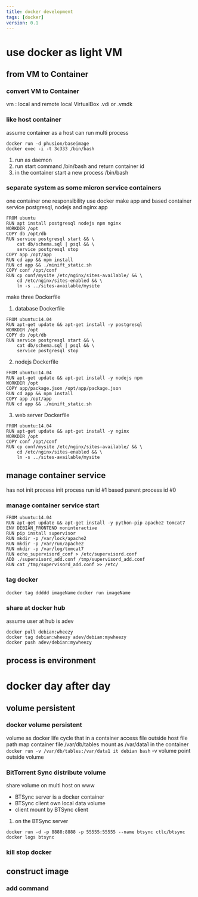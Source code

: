 ```yaml
---
title: docker development
tags: [docker]
version: 0.1
---
```

# use docker as light VM

## from VM to Container

### convert VM to Container
vm : local and remote
local VirtualBox  .vdi or .vmdk 

### like host container
assume container as a host can run multi process
```
docker run -d phusion/baseimage
docker exec -i -t 3c333 /bin/bash
```
1. run as daemon
2. run start command /bin/bash and return container id 
3. in the container start a new process /bin/bash

### separate system as some micron service containers
one container one responsibility
use docker make app and based container service
postgresql, nodejs and nginx app
```
FROM ubuntu
RUN apt install postgresql nodejs npm nginx
WORKDIR /opt
COPY db /opt/db
RUN service postgresql start && \
    cat db/schema.sql | psql && \
    service postgresql stop
COPY app /opt/app
RUN cd app && npm install 
RUN cd app && ./minift_static.sh
COPY conf /opt/conf
RUN cp conf/mysite /etc/nginx/sites-available/ && \
    cd /etc/nginx/sites-enabled && \
    ln -s ../sites-available/mysite
``` 

make three Dockerfile 
1. database Dockerfile
```
FROM ubuntu:14.04
RUN apt-get update && apt-get install -y postgresql
WORKDIR /opt
COPY db /opt/db
RUN service postgresql start && \
    cat db/schema.sql | psql && \
    service postgresql stop
```
2. nodejs Dockerfile
```
FROM ubuntu:14.04
RUN apt-get update && apt-get install -y nodejs npm
WORKDIR /opt
COPY app/package.json /opt/app/package.json
RUN cd app && npm install
COPY app /opt/app
RUN cd app && ./minift_static.sh 
```
3. web server Dockerfile
```
FROM ubuntu:14.04
RUN apt-get update && apt-get install -y nginx
WORKDIR /opt
COPY conf /opt/conf
RUN cp conf/mysite /etc/nginx/sites-available/ && \
    cd /etc/nginx/sites-enabled && \
    ln -s ../sites-available/mysite
```

## manage container service 
has not init process 
init process run id #1 based parent process id #0

### manage container service start 
```
FROM ubuntu:14.04
RUN apt-get update && apt-get install -y python-pip apache2 tomcat7
ENV DEBIAN_FRONTEND noninteractive
RUN pip install supervisor
RUN mkdir -p /var/lock/apache2
RUN mkdir -p /var/run/apache2
RUN mkdir -p /var/log/tomcat7
RUN echo_supervisord_conf > /etc/supervisord.conf
ADD ./supervisord_add.conf /tmp/supervisord_add.conf
RUN cat /tmp/supervisord_add.conf >> /etc/
```

### tag docker 
`docker tag ddddd imageName`
`docker run imageName`

### share at docker hub
assume user at hub is adev
```
docker pull debian:wheezy
docker tag debian:wheezy adev/debian:mywheezy
docker push adev/debian:mywheezy
```

## process is environment 

# docker day after day 

## volume persistent 

### docker volume persistent
volume as docker life cycle  that in a container access file outside
host file path map container file
/var/db/tables mount as /var/data1 in the container
`docker run -v /var/db/tables:/var/data1 it debian bash`
-v volume point outside volume

### BitTorrent Sync distribute volume
share volume on multi host on www
- BTSync server is a docker container 
- BTSync client own local data volume
- client mount by BTSync client 
1. on the BTSync server
```
docker run -d -p 8888:8888 -p 55555:55555 --name btsync ctlc/btsync
docker logs btsync

```

### kill stop docker

## construct image

### add command 

